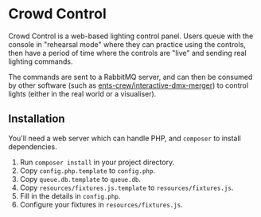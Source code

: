 # Crowd Control
Crowd Control is a web-based lighting control panel. Users queue with the console in "rehearsal mode" where they can practice using the controls, then have a period of time where the controls are "live" and sending real lighting commands.

The commands are sent to a RabbitMQ server, and can then be consumed by other software (such as [ents-crew/interactive-dmx-merger](https://github.com/ents-crew/interactive-dmx-merger)) to control lights (either in the real world or a visualiser).

## Installation
You'll need a web server which can handle PHP, and `composer` to install dependencies.
1. Run `composer install` in your project directory.
2. Copy `config.php.template` to `config.php`.
3. Copy `queue.db.template` to `queue.db`.
4. Copy `resources/fixtures.js.template` to `resources/fixtures.js`.
5. Fill in the details in `config.php`.
6. Configure your fixtures in `resources/fixtures.js`.